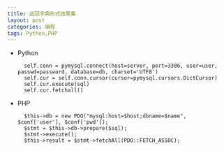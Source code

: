 ```yaml
---
title: 返回字典形式结果集
layout: post
categories: 编程
tags: Python,PHP
---
```

* Python

		self.conn = pymysql.connect(host=server, port=3306, user=user, passwd=password, database=db, charset='UTF8')  
		self.cur = self.conn.cursor(cursor=pymysql.cursors.DictCursor)  
		self.cur.execute(sql)
		self.cur.fetchall()
		
* PHP

		$this->db = new PDO("mysql:host=$host;dbname=$name", $conf['user'], $conf['pwd']);  
		$stmt = $this->db->prepare($sql);  
		$stmt->execute();  
		$this->result = $stmt->fetchAll(PDO::FETCH_ASSOC);